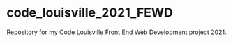 # code_louisville_2021_FEWD
Repository for my Code Louisville Front End Web Development project 2021. 
